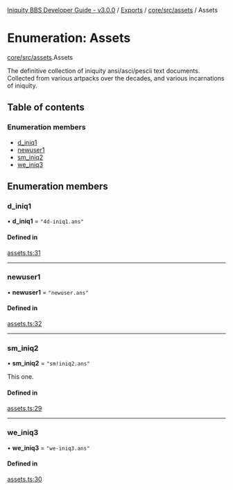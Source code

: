 [Iniquity BBS Developer Guide - v3.0.0](../README.md) / [Exports](../modules.md) / [core/src/assets](../modules/core_src_assets.md) / Assets

# Enumeration: Assets

[core/src/assets](../modules/core_src_assets.md).Assets

The definitive collection of iniquity ansi/asci/pescii text documents.
Collected from various artpacks over the decades, and various incarnations of iniquity.

## Table of contents

### Enumeration members

- [d\_iniq1](core_src_assets.Assets.md#d_iniq1)
- [newuser1](core_src_assets.Assets.md#newuser1)
- [sm\_iniq2](core_src_assets.Assets.md#sm_iniq2)
- [we\_iniq3](core_src_assets.Assets.md#we_iniq3)

## Enumeration members

### d\_iniq1

• **d\_iniq1** = `"4d-iniq1.ans"`

#### Defined in

[assets.ts:31](https://github.com/iniquitybbs/iniquity/blob/03d7ad1/packages/core/src/assets.ts#L31)

___

### newuser1

• **newuser1** = `"newuser.ans"`

#### Defined in

[assets.ts:32](https://github.com/iniquitybbs/iniquity/blob/03d7ad1/packages/core/src/assets.ts#L32)

___

### sm\_iniq2

• **sm\_iniq2** = `"sm!iniq2.ans"`

This one.

#### Defined in

[assets.ts:29](https://github.com/iniquitybbs/iniquity/blob/03d7ad1/packages/core/src/assets.ts#L29)

___

### we\_iniq3

• **we\_iniq3** = `"we-iniq3.ans"`

#### Defined in

[assets.ts:30](https://github.com/iniquitybbs/iniquity/blob/03d7ad1/packages/core/src/assets.ts#L30)
